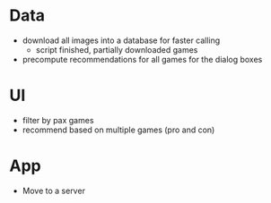 # Data
- download all images into a database for faster calling
    - script finished, partially downloaded games
- precompute recommendations for all games for the dialog boxes


# UI 
- filter by pax games 
- recommend based on multiple games (pro and con)

# App
- Move to a server